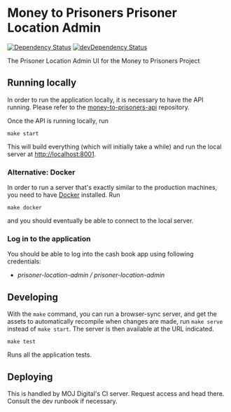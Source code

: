 # Money to Prisoners Prisoner Location Admin

[![Dependency Status](https://img.shields.io/david/ministryofjustice/money-to-prisoners-prisoner-location-admin.svg?style=flat-square&label=NPM%20deps)](https://david-dm.org/ministryofjustice/money-to-prisoners-prisoner-location-admin)
[![devDependency Status](https://img.shields.io/david/dev/ministryofjustice/money-to-prisoners-prisoner-location-admin.svg?style=flat-square&label=NPM%20devDeps)](https://david-dm.org/ministryofjustice/money-to-prisoners-prisoner-location-admin#info=devDependencies)

The Prisoner Location Admin UI for the Money to Prisoners Project


## Running locally


In order to run the application locally, it is necessary to have the API running.
Please refer to the [money-to-prisoners-api](https://github.com/ministryofjustice/money-to-prisoners-api/) repository.

Once the API is running locally, run

```
make start
```

This will build everything (which will initially take a while) and run
the local server at [http://localhost:8001](http://localhost:8001).

### Alternative: Docker

In order to run a server that's exactly similar to the production machines,
you need to have [Docker](https://www.docker.com/docker-toolbox) installed. Run

```
make docker
```

and you should eventually be able to connect to the local server.

### Log in to the application

You should be able to log into the cash book app using following credentials:

- *prisoner-location-admin / prisoner-location-admin*

## Developing

With the `make` command, you can run a browser-sync server, and get the assets
to automatically recompile when changes are made, run `make serve` instead of
`make start`. The server is then available at the URL indicated.


```
make test
```

Runs all the application tests.


## Deploying

This is handled by MOJ Digital's CI server. Request access and head there. Consult the dev
runbook if necessary.
